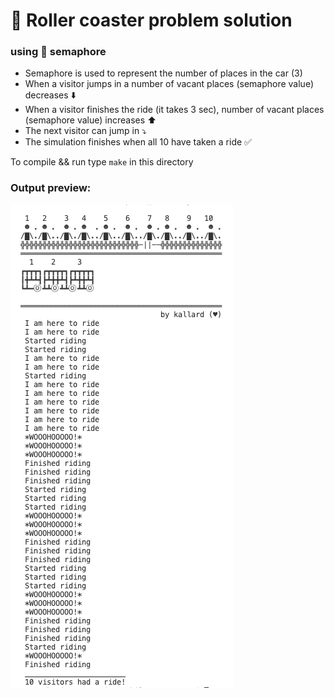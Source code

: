 # :roller_coaster: Roller coaster problem solution
### using :vertical_traffic_light: semaphore

- Semaphore is used to represent the number of places in the car (3)    
- When a visitor jumps in a number of vacant places (semaphore value) decreases :arrow_down:  
- When a visitor finishes the ride (it takes 3 sec), number of vacant places (semaphore value) increases :arrow_up:  
- The next visitor can jump in :arrow_heading_down:  
- The simulation finishes when all 10 have taken a ride :white_check_mark:

To compile && run type ``make`` in this directory

### Output preview:

![Output preview](https://github.com/k-allard/imgs/blob/master/Screenshot%202020-12-11%20at%2021.15.23.png)
